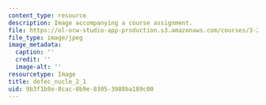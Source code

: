 ```yaml
---
content_type: resource
description: Image accompanying a course assignment.
file: https://ol-ocw-studio-app-production.s3.amazonaws.com/courses/3-22-mechanical-behavior-of-materials-spring-2008/9b3f1b8e8cac0b9e83053988ba189c00_defec_nucle_2_1.jpg
file_type: image/jpeg
image_metadata:
  caption: ''
  credit: ''
  image-alt: ''
resourcetype: Image
title: defec_nucle_2_1
uid: 9b3f1b8e-8cac-0b9e-8305-3988ba189c00
---
```

